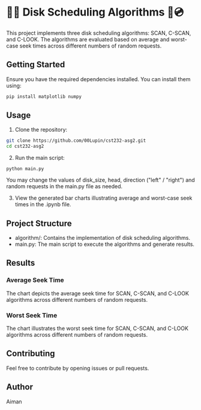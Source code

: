 # 📀💾 Disk Scheduling Algorithms 💽💿
This project implements three disk scheduling algorithms: SCAN, C-SCAN, and C-LOOK. The algorithms are evaluated based on average and worst-case seek times across different numbers of random requests.

## Getting Started

Ensure you have the required dependencies installed. You can install them using:
```bash
pip install matplotlib numpy
```

## Usage

1. Clone the repository:
```bash
git clone https://github.com/00Lupin/cst232-asg2.git
cd cst232-asg2
```
2. Run the main script:
```
python main.py
```

You may change the values of 
disk_size, head, direction ("left" / "right") and random requests in the main.py file as needed.


3. View the generated bar charts illustrating average and worst-case seek times in the .ipynb file.

## Project Structure
- algorithm/: Contains the implementation of disk scheduling algorithms.
- main.py: The main script to execute the algorithms and generate results.


## Results
### Average Seek Time
The chart depicts the average seek time for SCAN, C-SCAN, and C-LOOK algorithms across different numbers of random requests.

### Worst Seek Time
The chart illustrates the worst seek time for SCAN, C-SCAN, and C-LOOK algorithms across different numbers of random requests.

## Contributing
Feel free to contribute by opening issues or pull requests.

## Author
Aiman


